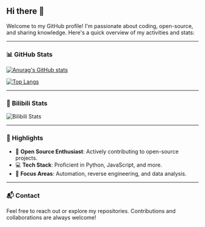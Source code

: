 ## Hi there 👋

Welcome to my GitHub profile! I'm passionate about coding, open-source, and sharing knowledge. Here's a quick overview of my activities and stats:

---

### 📊 GitHub Stats

[![Anurag's GitHub stats](https://github-readme-stats.vercel.app/api?username=awaxiaoyu&show_icons=true&theme=radical)](https://github.com/anuraghazra/github-readme-stats)

[![Top Langs](https://github-readme-stats.vercel.app/api/top-langs/?username=awaxiaoyu&layout=donut&theme=radical)](https://github.com/anuraghazra/github-readme-stats)

---

### 🎥 Bilibili Stats

<img src="https://stats.justsong.cn/api/bilibili/?id=57899386" alt="Bilibili Stats">

---

### 🌟 Highlights

- 🚀 **Open Source Enthusiast**: Actively contributing to open-source projects.
- 💻 **Tech Stack**: Proficient in Python, JavaScript, and more.
- 🎯 **Focus Areas**: Automation, reverse engineering, and data analysis.

---

### 📬 Contact

Feel free to reach out or explore my repositories. Contributions and collaborations are always welcome!